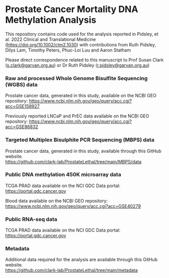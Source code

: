 # Prostate Cancer Mortality DNA Methylation Analysis
This repository contains code used for the analysis reported in Pidsley, et al. 2022 Clinical and Translational Medicine (https://doi.org/10.1002/ctm2.1030) with  contributions from Ruth Pidsley, Dilys Lam, Timothy Peters, Phuc-Loi Luu and Aaron Statham

Please direct correspondence related to this manuscript to Prof Susan Clark (s.clark@garvan.org.au) or Dr Ruth Pidsley (r.pidsley@garvan.org.au)


### Raw and processed Whole Genome Bisulfite Sequencing (WGBS) data
Prostate cancer data, generated in this study, available on the NCBI GEO repository:
https://www.ncbi.nlm.nih.gov/geo/query/acc.cgi?acc=GSE158927

Previously reported LNCaP and PrEC data available on the NCBI GEO repository:
https://www.ncbi.nlm.nih.gov/geo/query/acc.cgi?acc=GSE86832 


### Targeted Multiplex Bisulphite PCR Sequencing (MBPS) data 
Prostate cancer data, generated in this study, available through this GitHub website.\
https://github.com/clark-lab/ProstateLethal/tree/main/MBPS/data

### Public DNA methylation 450K microarray data
TCGA PRAD data available on the NCI GDC Data portal:
https://portal.gdc.cancer.gov 

Blood data available on the NCBI GEO repository: 
https://www.ncbi.nlm.nih.gov/geo/query/acc.cgi?acc=GSE40279 


### Public RNA-seq data
TCGA PRAD data available on the NCI GDC Data portal:
https://portal.gdc.cancer.gov 


### Metadata
Additional data required for the analysis are available through this GitHub website.\
https://github.com/clark-lab/ProstateLethal/tree/main/metadata



